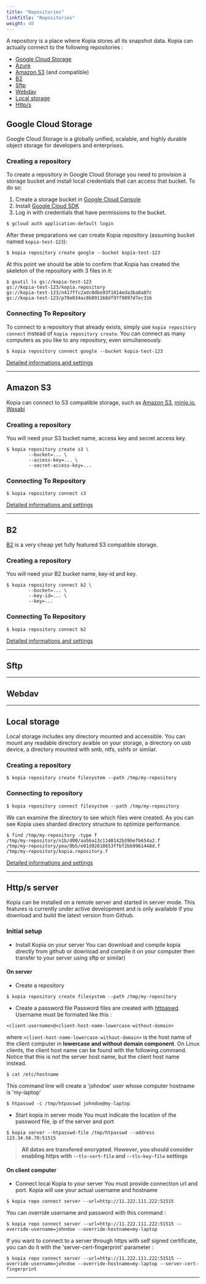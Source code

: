 ```yaml
---
title: "Repositories"
linkTitle: "Repositories"
weight: 40
---
```


A repository is a place where Kopia stores all its snapshot data. Kopia can actually connect to the following repositories :

* [Google Cloud Storage](#google-cloud-storage)
* [Azure](#azure)
* [Amazon S3](#amazon-s3) (and compatible)
* [B2](#b2)
* [Sftp](#sftp)
* [Webdav](#webdav)
* [Local storage](#local-storage)
* [Http/s](#https-server)

## Google Cloud Storage

Google Cloud Storage is a globally unified, scalable, and highly durable object storage for developers and enterprises.

### Creating a repository

To create a repository in Google Cloud Storage you need to provision a storage bucket and install local credentials that can access that bucket. To do so:

1. Create a storage bucket in [Google Cloud Console](https://console.cloud.google.com/storage/)
2. Install [Google Cloud SDK](https://cloud.google.com/sdk/)
3. Log in with credentials that have permissions to the bucket.

```shell
$ gcloud auth application-default login
```

After these preparations we can create Kopia repository (assuming bucket named `kopia-test-123`):

```shell
$ kopia repository create google --bucket kopia-test-123
```

At this point we should be able to confirm that Kopia has created the skeleton of the repository with 3
files in it:

```shell
$ gsutil ls gs://kopia-test-123
gs://kopia-test-123/kopia.repository
gs://kopia-test-123/n417ffc2adc8dbe93f1814eda3ba8a07c
gs://kopia-test-123/p78e034ac8b891168df97f9897d7ec316
```

### Connecting To Repository

To connect to a repository that already exists, simply use `kopia repository connect` instead of `kopia repository create`. You can connect as many computers as you like to any repository, even simultaneously.

```shell
$ kopia repository connect google --bucket kopia-test-123
```

[Detailed informations and settings](/docs/reference/command-line/common/repository-connect-filesystem/)

---

## Amazon S3

Kopia can connect to S3 compatible storage, such as [Amazon S3](https://aws.amazon.com/s3/), [minio.io](https://minio.io/), [Wasabi](https://wasabi.com/)

### Creating a repository

You will need your S3 bucket name, access key and secret access key.

```shell
$ kopia repository create s3 \
        --bucket=... \
        --access-key=... \
        --secret-access-key=...
```

### Connecting To Repository

```shell
$ kopia repository connect s3 
```

[Detailed informations and settings](/docs/reference/command-line/common/repository-create-s3/)

---

## B2

[B2](https://www.backblaze.com/b2/cloud-storage.html) is a very cheap yet fully featured S3 compatible storage.

### Creating a repository

You will need your B2 bucket name, key-id and key.

```shell
$ kopia repository connect b2 \
        --bucket=... \
        --key-id=... \
        --key=...
```

### Connecting To Repository

```shell
$ kopia repository connect b2 
```

[Detailed informations and settings](/docs/reference/command-line/common/repository-connect-b2/)

---

## Sftp


---

## Webdav

---

## Local storage

Local storage includes any directory mounted and accessible. You can mount any readable directory avaible on your storage, a directory on usb device, a directory mounted with smb, ntfs, sshfs or similar.

### Creating a repository

```shell
$ kopia repository create filesystem --path /tmp/my-repository
```

### Connecting to repository

```shell
$ kopia repository connect filesystem --path /tmp/my-repository
```

We can examine the directory to see which files were created. As you can see Kopia uses sharded directory structure to optimize performance.

```shell
$ find /tmp/my-repository -type f
/tmp/my-repository/n1b/d00/aa56a13c1140142b39befb654a2.f
/tmp/my-repository/pea/8b5/e01d92618653ffbf2bb9961448d.f
/tmp/my-repository/kopia.repository.f
```

[Detailed informations and settings](/docs/reference/command-line/common/repository-connect-filesystem/)

---

## Http/s server

Kopia can be installed on a remote server and started in server mode. This features is currently under active development and is only available if you download and build the latest version from Github.

### Initial setup

* Install Kopia on your server
You can download and compile kopia directly from github or download and compile it on your computer then transfer to your server using sftp or similar)

#### On server

* Create a repository

```shell
$ kopia repository create filesystem --path /tmp/my-repository
```

* Create a password file
Password files are created with [httpaswd](https://httpd.apache.org/docs/2.4/programs/htpasswd.html). Username must be formated like this : 

```
<client-username>@<client-host-name-lowercase-without-domain>
```

where `<client-host-name-lowercase-without-domain>` is the host name of the client computer in **lowercase and without domain component**. On Linux clients, the client host name can be found with the following command. Notice that this is *not* the server host name, but the client host name instead.

```shell
$ cat /etc/hostname
```

This command line will create a 'johndoe' user whose computer hostname is 'my-laptop'
```shell
$ htpasswd -c /tmp/htpasswd johndoe@my-laptop
```

* Start kopia in server mode
You must indicate the location of the password file, ip of the server and port

```shell
$ kopia server --htpasswd-file /tmp/htpasswd --address 123.34.56.78:51515
```

>**All datas are transfered encrypted. However, you should consider enabling https with ```--tls-cert-file``` and ```--tls-key-file``` settings**

#### On client computer

* Connect local Kopia to your server
You must provide connection url and port. Kopia will use your actual username and hostname

```shell
$ kopia repo connect server --url=http://11.222.111.222:51515
```

You can override username and password with this command :
```shell
$ kopia repo connect server --url=http://11.222.111.222:51515 --override-username=johndoe --override-hostname=my-laptop
```

If you want to connect to a server through https with self signed certificate, you can do it with the 'server-cert-fingerprint' parameter :
```shell
$ kopia repo connect server --url=http://11.222.111.222:51515 --override-username=johndoe --override-hostname=my-laptop --server-cert-fingerprint
```

---
